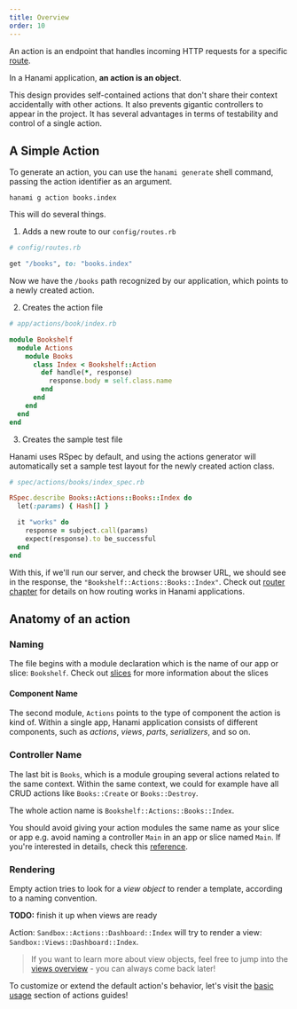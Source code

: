```yaml
---
title: Overview
order: 10
---
```


An action is an endpoint that handles incoming HTTP requests for a specific [route](/v2.0/router/overview).

In a Hanami application, **an action is an object**.

This design provides self-contained actions that don't share their context accidentally with other actions. It also prevents gigantic controllers to appear in the project.
It has several advantages in terms of testability and control of a single action.

## A Simple Action

To generate an action, you can use the `hanami generate` shell command, passing the action identifier as an argument.

```shell
hanami g action books.index
```

This will do several things. 

1. Adds a new route to our `config/routes.rb` 

```ruby
# config/routes.rb

get "/books", to: "books.index"
```

Now we have the `/books` path recognized by our application, which points to a newly created action.

2. Creates the action file

```ruby
# app/actions/book/index.rb

module Bookshelf
  module Actions
    module Books
      class Index < Bookshelf::Action
        def handle(*, response)
          response.body = self.class.name
        end
      end
    end
  end
end
```

3. Creates the sample test file

Hanami uses RSpec by default, and using the actions generator will automatically set a sample test layout for the newly created action class.

```ruby
# spec/actions/books/index_spec.rb

RSpec.describe Books::Actions::Books::Index do
  let(:params) { Hash[] }

  it "works" do
    response = subject.call(params)
    expect(response).to be_successful
  end
end
```

With this, if we'll run our server, and check the browser URL, we should see in the response, the `"Bookshelf::Actions::Books::Index"`. Check out [router chapter](/v2.0/router/overview) for details on how routing works in Hanami applications.

## Anatomy of an action

### Naming

The file begins with a module declaration which is the name of our app or slice: `Bookshelf`. Check out [slices](/v2.0/slices) for more information about the slices

#### Component Name

The second module, `Actions` points to the type of component the action is kind of. Within a single app, Hanami application consists of different components, such as *actions*, *views*, *parts*, *serializers*, and so on.

### Controller Name

The last bit is `Books`, which is a module grouping several actions related to the same context. Within the same context, we could for example have all CRUD actions like `Books::Create` or `Books::Destroy`.

The whole action name is `Bookshelf::Actions::Books::Index`.

<p class="warning">
  You should avoid giving your action modules the same name as your slice or app e.g. avoid naming a controller <code>Main</code> in an app or slice named <code>Main</code>. If you're interested in details, check this <a href="/v2.0/extras/overview">reference</a>.
</p>

### Rendering

Empty action tries to look for a *view object* to render a template, according to a naming convention.

**TODO:** finish it up when views are ready

Action: `Sandbox::Actions::Dashboard::Index` will try to render a view: `Sandbox::Views::Dashboard::Index`.

> If you want to learn more about view objects, feel free to jump into the [views overview](/v2.0/views/overview) - you can always come back later!

To customize or extend the default action's behavior, let's visit the [basic usage](/v2.0/actions/basic_usage) section of actions guides!
